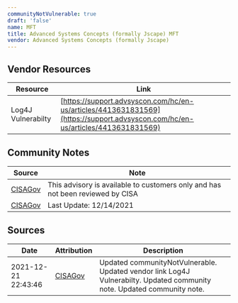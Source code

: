 ```yaml
---
communityNotVulnerable: true
draft: 'false'
name: MFT
title: Advanced Systems Concepts (formally Jscape) MFT
vendor: Advanced Systems Concepts (formally Jscape)
---
```


## Vendor Resources
| Resource | Link |
| --- | --- |
| Log4J Vulnerabilty | [https://support.advsyscon.com/hc/en-us/articles/4413631831569](https://support.advsyscon.com/hc/en-us/articles/4413631831569) |


## Community Notes
| Source | Note |
| --- | --- |
| [CISAGov](https://raw.githubusercontent.com/cisagov/log4j-affected-db/develop/README.md) | This advisory is available to customers only and has not been reviewed by CISA |
| [CISAGov](https://raw.githubusercontent.com/cisagov/log4j-affected-db/develop/README.md) | Last Update: 12/14/2021 |

## Sources
| Date | Attribution | Description |
| --- | --- | --- |
| 2021-12-21 22:43:46 | [CISAGov](https://raw.githubusercontent.com/cisagov/log4j-affected-db/develop/README.md) | Updated communityNotVulnerable. Updated vendor link Log4J Vulnerabilty. Updated community note. Updated community note.  |
